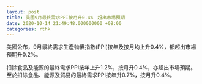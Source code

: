 ```yaml
---
layout: post
title: 美國9月最終需求PPI按月升0.4%　超出市場預期
date: 2020-10-14 21:49:48.000000000 +08:00
categories: rthk
---
```


美國公布，9月最終需求生產物價指數(PPI)按年及按月均上升0.4%，都超出市場預期升0.2%。

扣除食品及能源的最終需求PPI按年上升1.2%，按月升0.4%，亦超出市場預期。至於扣除食品、能源及貿易的最終需求PPI按年升0.7%，按月升0.4%。
